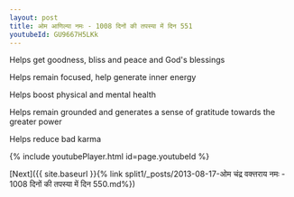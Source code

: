 ```yaml
---
layout: post
title: ओम आणिल्या नमः - 1008 दिनों की तपस्या में दिन 551
youtubeId: GU9667H5LKk
---
```

 
 
Helps get goodness, bliss and peace and God's blessings
 
Helps remain focused, help generate inner energy 
 
Helps boost physical and mental health 
 
Helps remain grounded and generates a sense of gratitude towards the greater power 
 
Helps reduce bad karma
 
 
 
 


{% include youtubePlayer.html id=page.youtubeId %}
 
[Next]({{ site.baseurl }}{% link  split1/_posts/2013-08-17-ओम चंद्र वक्त्तराय नमः - 1008 दिनों की तपस्या में दिन 550.md%})
 
